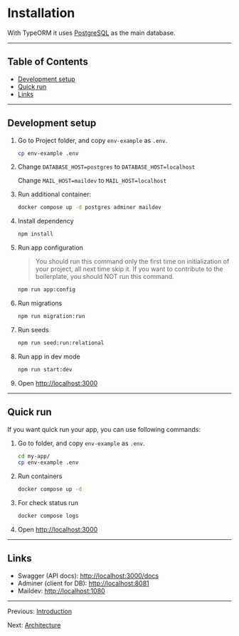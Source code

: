 # Installation

With TypeORM it uses [PostgreSQL](https://www.postgresql.org/) as the main database.

---

## Table of Contents <!-- omit in toc -->

- [Development setup](#development-setup)
- [Quick run](#quick-run)
- [Links](#links)

---

## Development setup

1. Go to Project folder, and copy `env-example` as `.env`.

   ```bash
   cp env-example .env
   ```

2. Change `DATABASE_HOST=postgres` to `DATABASE_HOST=localhost`

   Change `MAIL_HOST=maildev` to `MAIL_HOST=localhost`

3. Run additional container:

   ```bash
   docker compose up -d postgres adminer maildev
   ```

4. Install dependency

   ```bash
   npm install
   ```

5. Run app configuration

   > You should run this command only the first time on initialization of your project, all next time skip it.
   > If you want to contribute to the boilerplate, you should NOT run this command.

   ```bash
   npm run app:config
   ```

6. Run migrations

   ```bash
   npm run migration:run
   ```

7. Run seeds

   ```bash
   npm run seed:run:relational
   ```

8. Run app in dev mode

   ```bash
   npm run start:dev
   ```

9. Open <http://localhost:3000>

---

## Quick run

If you want quick run your app, you can use following commands:

1. Go to folder, and copy `env-example` as `.env`.

   ```bash
   cd my-app/
   cp env-example .env
   ```

2. Run containers

   ```bash
   docker compose up -d
   ```

3. For check status run

   ```bash
   docker compose logs
   ```

4. Open <http://localhost:3000>

---

## Links

- Swagger (API docs): <http://localhost:3000/docs>
- Adminer (client for DB): <http://localhost:8081>
- Maildev: <http://localhost:1080>

---

Previous: [Introduction](introduction.md)

Next: [Architecture](architecture.md)
